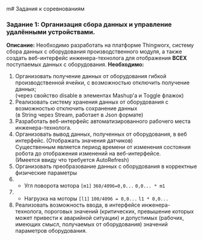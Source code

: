 m# Задания к соревнованиям
### Задание 1: Организация сбора данных и управление удалёнными устройствами.  
**Описание:** 
Необходимо разработать на платформе Thingworx, систему сбора данных с оборудования производственного модуля, а также создать веб-интерфейс инженера-технолога для отображения **ВСЕХ** поступаемых данных с оборудования.
**Необходимо:**
1. Организовать получение данных от оборудования гибкой производственной ячейки, с возможностью отключить получение данных;  
(через свойство disable в элементах Mashup'а и Toggle флажок)
2. Реализовать систему хранения данных от оборудования с возможностью отключить сохранение данных  
(в String через Stream, работает в Json формате)
3. Разработать веб-интерфейс автоматизированного рабочего места инженера-технолога.
4. Организовать вывод данных, полученных от оборудования, в веб интерфейс. (Отображать значения датчиков)  
Cущественным является период времени от изменения состояния робота до отображения изменений на веб-интерфейсе.  
(Имеется ввиду что требуется AutoRefresh)
5. Организовать преобразование данных с оборудования в корректные физические параметры
5. - Угл поворота мотора `[m1]` `360/4096=0,0...` `0,0... * m1`
5. - Нагрузка на моторы `[l1]` `100/4096 = 0,0...` `l1 * 0,0...`
6. Реализовать возможность ввода, в интерфейсе инженера-технолога, пороговых значений (критических, превышение которых может привести к аварийной ситуации) и допустимых (рабочих, имеющих смысл, получаемых от оборудования) значений параметров оборудования.
